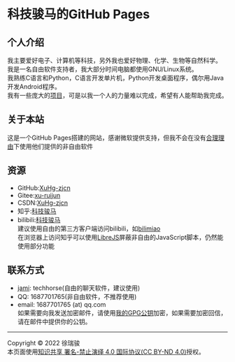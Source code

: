 # 科技骏马的GitHub Pages

## 个人介绍
我主要爱好电子、计算机等科技，另外我也爱好物理、化学、生物等自然科学。  
我是一名自由软件支持者，我大部分时间电脑都使用GNU/Linux系统。  
我熟练C语言和Python，C语言开发单片机，Python开发桌面程序，偶尔用Java开发Android程序。  
我有一些庞大的[项目](projects.md)，可是以我一个人的力量难以完成，希望有人能帮助我完成。  

## 关于本站
这是一个GitHub Pages搭建的网站，感谢微软提供支持，但我不会在没有[合理理由](https://www.gnu.org/philosophy/is-ever-good-use-nonfree-program.html)下使用他们提供的非自由软件

## 资源
- GitHub:[XuHg-zjcn](https://github.com/XuHg-zjcn)
- Gitee:[xu-ruijun](https://gitee.com/xu-ruijun)
- CSDN:[XuHg-zjcn](https://blog.csdn.net/qqttd281418216)
- 知乎:[科技骏马](https://www.zhihu.com/people/ke-ji-jun-ma)
- bilibili:[科技骏马](https://space.bilibili.com/549255197)  
建议使用自由的第三方客户端访问bilibili，如[bilimiao](https://github.com/10miaomiao/bilimiao2)  
在浏览器上访问知乎可以使用[LibreJS](https://www.gnu.org/software/librejs/)屏蔽非自由的JavaScript脚本，仍然能使用部分功能  

## 联系方式
- [jami](https://jami.net): techhorse(自由的聊天软件，建议使用)
- QQ: 1687701765(非自由软件，不推荐使用)
- email: 1687701765 (at) qq.com  
如果需要向我发送加密邮件，请使用[我的GPG公钥](mypubkey.gpg)加密，如果需要加密回信，请在邮件中提供你的公钥。

---

Copyright © 2022 徐瑞骏  
本页面使用[知识共享 署名-禁止演绎 4.0 国际协议(CC BY-ND 4.0)](https://creativecommons.org/licenses/by-nd/4.0/)授权。  
